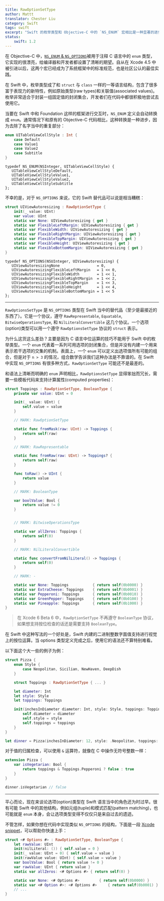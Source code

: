 ```yaml
---
title: RawOptionSetType
author: Mattt
translator: Chester Liu
category: Swift
tags: swift
excerpt: "Swift 的枚举类型和 Objective-C 中的 `NS_ENUM` 宏相比是一种显著的进步。不幸的是， `NS_OPTIONS` 就没有那么令人愉快了"
status:
    swift: 1.2
---
```


在 Objective-C 中，[`NS_ENUM` & `NS_OPTIONS`](http://nshipster.com/ns_enum-ns_options/)被用于注释 C 语言中的 `enum` 类型，它实现的很漂亮，给编译器和开发者都设置了清晰的期望。自从在 Xcode 4.5 中被引进以后，这两个宏已经成为了系统框架中的标准规范，也是社区公认的最佳实践。

在 Swift 中，枚举类型成了和 `struct` 与 `class` 一样的一等语言结构，包含了很多富于表现力的新特性，例如原始类型(raw types)和关联值(associated values)。枚举非常适合于封装一组固定值的封闭集合，开发者们在代码中都很积极地尝试去使用它。

当要在 Swift 中和 Foundation 这样的框架进行交互时，`NS_ENUM` 定义会自动转换成 `enum`。通常情况下和原有的 Objective-C 代码相比，这种转换是一种进步，因为去除了名字当中的重复部分：

```swift
enum UITableViewCellStyle : Int {
    case Default
    case Value1
    case Value2
    case Subtitle
}
```

```objc
typedef NS_ENUM(NSInteger, UITableViewCellStyle) {
   UITableViewCellStyleDefault,
   UITableViewCellStyleValue1,
   UITableViewCellStyleValue2,
   UITableViewCellStyleSubtitle
};
```

不幸的是，对于 `NS_OPTIONS` 来说，它的 Swift 替代品可以说是相当糟糕：

```swift
struct UIViewAutoresizing : RawOptionSetType {
    init(_ value: UInt)
    var value: UInt
    static var None: UIViewAutoresizing { get }
    static var FlexibleLeftMargin: UIViewAutoresizing { get }
    static var FlexibleWidth: UIViewAutoresizing { get }
    static var FlexibleRightMargin: UIViewAutoresizing { get }
    static var FlexibleTopMargin: UIViewAutoresizing { get }
    static var FlexibleHeight: UIViewAutoresizing { get }
    static var FlexibleBottomMargin: UIViewAutoresizing { get }
}
```

```objc
typedef NS_OPTIONS(NSUInteger, UIViewAutoresizing) {
   UIViewAutoresizingNone                 = 0,
   UIViewAutoresizingFlexibleLeftMargin   = 1 << 0,
   UIViewAutoresizingFlexibleWidth        = 1 << 1,
   UIViewAutoresizingFlexibleRightMargin  = 1 << 2,
   UIViewAutoresizingFlexibleTopMargin    = 1 << 3,
   UIViewAutoresizingFlexibleHeight       = 1 << 4,
   UIViewAutoresizingFlexibleBottomMargin = 1 << 5
};
```

* * *

`RawOptionsSetType` 是 `NS_OPTIONS` 类型在 Swift 当中的替代品（至少是最接近的东西了）。它是一个协议，遵守 `RawRepresentable`, `Equatable`, `BitwiseOperationsType`, 和 `NilLiteralConvertible` 这几个协议。一个选项(option)类型可以用一个遵守 `RawOptionsSetType` 协议的 `struct` 表示。

为什么这货这么差劲？主要是因为 C 语言中位运算的技巧不能用于 Swift 中的枚举类型。一个 `enum` 代表着一系列可用选项的封闭集合，但是并没有内建一个用来表示若干选项的交集的机制。表面上，一个 `enum` 可以定义出选项值所有可能的组合，但是对于 `n > 3` 的情况，组合数学告诉我们这种办法是不靠谱的。在 Swift 中实现 `NS_OPTIONS` 有很多种方式，`RawOptionSetType` 可能还不是最差的。

和语法上清晰而明确的 `enum` 声明相比，`RawOptionsSetType` 显得笨拙而冗长，需要一些模板代码来支持计算属性(computed properties)：

```swift
struct Toppings : RawOptionSetType, BooleanType {
    private var value: UInt = 0

    init(_ value: UInt) {
        self.value = value
    }

    // MARK: RawOptionSetType

    static func fromMask(raw: UInt) -> Toppings {
        return self(raw)
    }

    // MARK: RawRepresentable

    static func fromRaw(raw: UInt) -> Toppings? {
        return self(raw)
    }

    func toRaw() -> UInt {
        return value
    }

    // MARK: BooleanType

    var boolValue: Bool {
        return value != 0
    }


    // MARK: BitwiseOperationsType

    static var allZeros: Toppings {
        return self(0)
    }

    // MARK: NilLiteralConvertible

    static func convertFromNilLiteral() -> Toppings {
        return self(0)
    }

    // MARK: -

    static var None: Toppings           { return self(0b0000) }
    static var ExtraCheese: Toppings    { return self(0b0001) }
    static var Pepperoni: Toppings      { return self(0b0010) }
    static var GreenPepper: Toppings    { return self(0b0100) }
    static var Pineapple: Toppings      { return self(0b1000) }
}
```

> 在 Xcode 6 Beta 6 中，`RawOptionSetType` 不再遵守 `BooleanType` 协议，如果想支持按位检查的话还是需要支持 `BooleanType`。

在 Swift 中这种写法的一个好处是，Swift 内建的二进制整数字面值支持进行视觉上的按位运算。当 options 类型定义完成之后，使用它的语法还不算特别难看。

以下面这个大一些的例子为例：

```swift
struct Pizza {
    enum Style {
        case Neopolitan, Sicilian, NewHaven, DeepDish
    }

    struct Toppings : RawOptionSetType { ... }

    let diameter: Int
    let style: Style
    let toppings: Toppings

    init(inchesInDiameter diameter: Int, style: Style, toppings: Toppings = .None) {
        self.diameter = diameter
        self.style = style
        self.toppings = toppings
    }
}

let dinner = Pizza(inchesInDiameter: 12, style: .Neopolitan, toppings: .Pepperoni | .GreenPepper)
```

对于值的归属检查，可以使用 `&` 运算符，就像在 C 中操作无符号整数一样：

```swift
extension Pizza {
    var isVegetarian: Bool {
        return toppings & Toppings.Pepperoni ? false : true
    }
}

dinner.isVegetarian // false
```

* * *

平心而论，现在来谈论选项(option)类型在 Swift 语言当中的角色还为时过早。很有可能 Swift 中的其他结构，例如元组(tuple)和模式匹配(pattern matching)，也可能就是 `enum` 本身，会让选项类型变得不仅仅只是来自过去的遗迹。

不管怎样，如果你想在代码中实现类似 `NS_OPTIONS` 的结构，下面是一段 [Xcode snippet](http://nshipster.com/xcode-snippets/)，可以帮助你快速上手：

```swift
struct <# Options #> : RawOptionSetType, BooleanType {
    let rawValue: UInt
    init(nilLiteral: ()) { self.value = 0 }
    init(_ value: UInt = 0) { self.value = value }
    init(rawValue value: UInt) { self.value = value }
    var boolValue: Bool { return value != 0 }
    var rawValue: UInt { return value }
    static var allZeros: <# Options #> { return self(0) }

    static var None: <# Options #>         { return self(0b0000) }
    static var <# Option #>: <# Options #>     { return self(0b0001) }
    // ...
}
```
```
